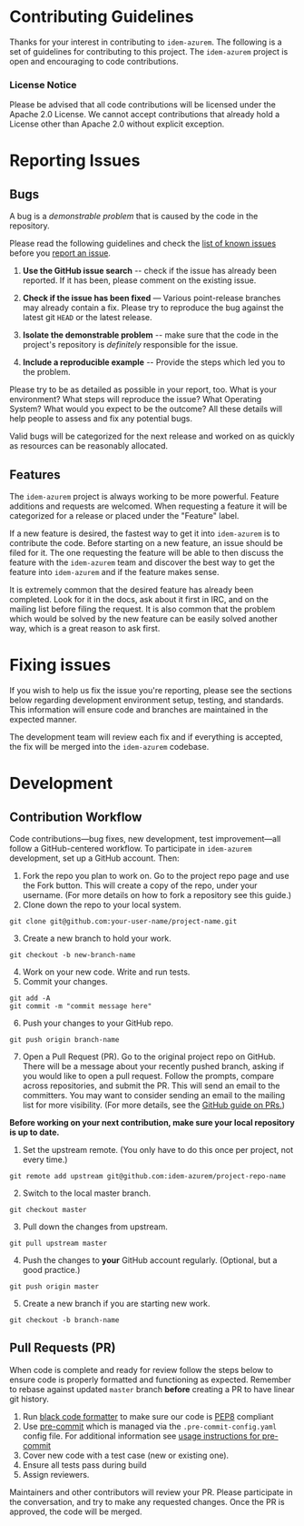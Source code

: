 # Contributing Guidelines

Thanks for your interest in contributing to `idem-azurem`. The following is a set of guidelines for contributing to this project. The `idem-azurem` project is open and encouraging to code contributions.

### License Notice

Please be advised that all code contributions will be licensed under the Apache 2.0
License. We cannot accept contributions that already hold a License other
than Apache 2.0 without explicit exception.

# Reporting Issues

## Bugs

A bug is a *demonstrable problem* that is caused by the code in the repository.

Please read the following guidelines and check the [list of known issues](https://github.com/eitrtechnologies/idem-azurerm/issues) before you
[report an issue](https://github.com/eitrtechnologies/idem-azurerm/issues/new/choose).

1. **Use the GitHub issue search** -- check if the issue has
   already been reported. If it has been, please comment on the existing issue.

2. **Check if the issue has been fixed** — Various point-release branches may already contain
   a fix. Please try to reproduce the bug against the latest git ``HEAD`` or
   the latest release.

3. **Isolate the demonstrable problem** -- make sure that the
   code in the project's repository is *definitely* responsible for the issue.

4. **Include a reproducible example** -- Provide the steps which
   led you to the problem.

Please try to be as detailed as possible in your report, too. What is your
environment? What steps will reproduce the issue? What Operating System? What
would you expect to be the outcome? All these details will help people to
assess and fix any potential bugs.

Valid bugs will be categorized for the next release and worked on as quickly
as resources can be reasonably allocated.

## Features

The `idem-azurem` project is always working to be more powerful. Feature additions and requests are
welcomed. When requesting a feature it will be categorized for a release or
placed under the "Feature" label.

If a new feature is desired, the fastest way to get it into `idem-azurem` is to
contribute the code. Before starting on a new feature, an issue should be filed
for it. The one requesting the feature will be able to then discuss the feature
with the `idem-azurem` team and discover the best way to get the feature into `idem-azurem` and
if the feature makes sense.

It is extremely common that the desired feature has already been completed.
Look for it in the docs, ask about it first in IRC, and on the mailing list
before filing the request. It is also common that the problem which would be
solved by the new feature can be easily solved another way, which is a great
reason to ask first.

# Fixing issues

If you wish to help us fix the issue you're reporting,
please see the sections below regarding development environment setup, testing, and standards. This information will ensure code and branches are maintained in the expected manner.

The development team will review each fix and if everything is accepted, the fix
will be merged into the `idem-azurem` codebase.

# Development

## Contribution Workflow

Code contributions—bug fixes, new development, test improvement—all follow a GitHub-centered workflow. To participate in `idem-azurem` development, set up a GitHub account. Then:

1. Fork the repo you plan to work on. Go to the project repo page and use the Fork button. This will create a copy of the repo, under your username. (For more details on how to fork a repository see this guide.)
2. Clone down the repo to your local system.
```
git clone git@github.com:your-user-name/project-name.git
```
3. Create a new branch to hold your work.
```
git checkout -b new-branch-name
```
4. Work on your new code. Write and run tests.
5. Commit your changes.
```
git add -A
git commit -m "commit message here"
```
6. Push your changes to your GitHub repo.
```
git push origin branch-name
```
7. Open a Pull Request (PR). Go to the original project repo on GitHub. There will be a message about your recently pushed branch, asking if you would like to open a pull request. Follow the prompts, compare across repositories, and submit the PR. This will send an email to the committers. You may want to consider sending an email to the mailing list for more visibility. (For more details, see the [GitHub guide on PRs.](https://help.github.com/articles/creating-a-pull-request-from-a-fork))

**Before working on your next contribution, make sure your local repository is up to date.**

1. Set the upstream remote. (You only have to do this once per project, not every time.)
```
git remote add upstream git@github.com:idem-azurem/project-repo-name
```
2. Switch to the local master branch.
```
git checkout master
```
3. Pull down the changes from upstream.
```
git pull upstream master
```
4. Push the changes to **your** GitHub account regularly. (Optional, but a good practice.)
```
git push origin master
```
5. Create a new branch if you are starting new work.
```
git checkout -b branch-name
```

## Pull Requests (PR)

When code is complete and ready for review follow the steps below to ensure code is properly formatted and functioning as expected. Remember to rebase against updated `master` branch **before** creating a PR to have linear git history.

1. Run [black code formatter](https://github.com/psf/black) to make sure our code is [PEP8](https://www.python.org/dev/peps/pep-0008/) compliant
2. Use [pre-commit](https://pre-commit.com) which is managed via the `.pre-commit-config.yaml` config file.
For additional information see [usage instructions for pre-commit](https://pre-commit.com/#usage)
3. Cover new code with a test case (new or existing one).
4. Ensure all tests pass during build
5. Assign reviewers.

Maintainers and other contributors will review your PR. Please participate in the conversation, and try to make any requested changes. Once the PR is approved, the code will be merged.
